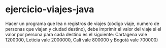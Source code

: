 # ejercicio-viajes-java

Hacer un programa que lea n registros de viajes (código viaje, numero de personas que viajan y ciudad destino), debe imprimir el valor del viaje si el valor por persona para cada destino es el siguiente: Cartagena vale 1200000, Leticia vale 2000000, Cali vale 800000 y Bogotá vale 700000)
